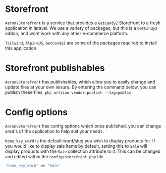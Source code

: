 # Storefront
`Aaron\Storefront` is a service that provides a `GetCandy2` Storefront to a fresh application in laravel.
We use a variety of packages, but this is a `GetCandy2` addon, and wont work with any other e-commerce platform.

`Tailwind`, `AlpineJS`, `GetCandy2` are some of the packages required to install this application.

# Storefront publishables
`Aaron\Storefront` has publishables, which allow you to easily change and update files at your own leisure. By entering the command below, you can publish these files.
``php artisan vendor:publish --tag=public``

# Config options
`Aaron\Storefront` has config options which once published, you can change area's of the application to help suit your needs. 

`home_key_word` is the default word/slug you wish to display products for.
If you would like to display sale items by default, setting this to `Sale` will display products with the `Sale` collection attribute to it.
This can be changed and edited within the `config/storefront.php` file.
```php
'home_key_word' => 'Sale'
```
